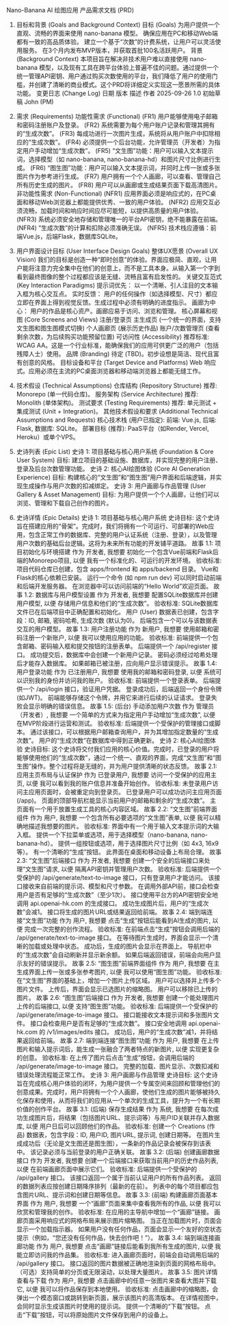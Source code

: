 Nano-Banana AI 绘图应用 产品需求文档 (PRD)
1. 目标和背景 (Goals and Background Context)
目标 (Goals)
为用户提供一个直观、流畅的界面来使用 nano-banana 模型。
确保应用在PC和移动Web端都有一致的高品质体验。
建立一个基于“次数”的计费系统，让用户可以灵活使用服务。
在3个月内发布MVP版本，并获取首批100名活跃用户。
背景 (Background Context)
本项目旨在解决非技术用户难以直接使用 nano-banana 模型，以及现有工具在跨平台体验上普遍不佳的问题。通过提供一个统一管理API密钥、用户通过购买次数使用的平台，我们降低了用户的使用门槛，并创建了清晰的商业模式。这个PRD将详细定义实现这一愿景所需的具体功能。
变更日志 (Change Log)
日期
版本
描述
作者
2025-09-26
1.0
初始草稿
John (PM)

2. 需求 (Requirements)
功能性需求 (Functional)
(FR1) 用户能够使用电子邮箱和密码注册账户及登录。
(FR2) 系统需要为每个用户账户记录和管理其拥有的“生成次数”。
(FR3) 每成功进行一次图片生成，系统将从用户账户中扣除相应的“生成次数”。
(FR4) 必须提供一个后台功能，允许管理员（开发者）为指定用户手动增加“生成次数”。
(FR5) “文生图”功能：用户可以输入文本提示词，选择模型（如 nano-banana, nano-banana-hd）和图片尺寸比例进行生成。
(FR6) “图生图”功能：用户可以输入文本提示词，并同时上传一张或多张图片作为参考进行生成。
(FR7) 用户拥有一个个人画廊，可以查看、管理自己所有历史生成的图片。
(FR8) 用户可以从画廊或生成结果页面下载高清图片。
非功能性需求 (Non-Functional)
(NFR1) 应用界面必须是响应式的，在PC桌面和移动Web浏览器上都能提供优秀、一致的用户体验。
(NFR2) 应用交互必须流畅，加载时间和响应时间应尽可能短，以提供高质量的用户体验。
(NFR3) 系统必须安全地存储和管理唯一的平台API密钥，绝不能暴露在前端。
(NFR4) “生成次数”的计算和扣除必须准确无误。
(NFR5) 技术栈应遵循：前端Vue.js，后端Flask，数据库SQLite。
3. 用户界面设计目标 (User Interface Design Goals)
整体UX愿景 (Overall UX Vision)
我们的目标是创造一种“即时创意”的体验。界面应极简、直观，让用户能将注意力完全集中在他们的创意上，而不是工具本身。从输入第一个字到看到最终图像的整个过程都应该是无缝、流畅且富有启发性的。
关键交互范式 (Key Interaction Paradigms)
提示词优先： 以一个清晰、引人注目的文本输入框为核心交互点。
实时反馈： 用户的任何操作（如选择模型、尺寸）都应立即在界面上得到视觉反馈。生成过程中必须有明确的进度指示。
画廊为中心： 用户的作品是核心资产。画廊应易于访问、浏览和管理。
核心屏幕和视图 (Core Screens and Views)
注册/登录页
主生成页 (一个统一的界面，支持文生图和图生图模式切换)
个人画廊页 (展示历史作品)
账户/次数管理页 (查看剩余次数，为后续购买功能预留位置)
可访问性 (Accessibility)
推荐标准: WCAG AA。这是一个行业标准，能确保我们的应用可供更广泛的用户（包括残障人士）使用。
品牌 (Branding)
待定 (TBD)。初步设想是简洁、现代且富有创意的风格。
目标设备和平台 (Target Device and Platforms)
Web 响应式。应用必须在主流的PC桌面浏览器和移动端浏览器上都能无缝工作。
4. 技术假设 (Technical Assumptions)
仓库结构 (Repository Structure)
推荐: Monorepo (单一代码仓库)。
服务架构 (Service Architecture)
推荐: Monolith (单体架构)。
测试要求 (Testing Requirements)
推荐: 单元测试 + 集成测试 (Unit + Integration)。
其他技术假设和要求 (Additional Technical Assumptions and Requests)
核心技术栈 (用户已指定): 前端: Vue.js, 后端: Flask, 数据库: SQLite。
部署目标 (推荐): PaaS平台（如Render, Vercel, Heroku）或单个VPS。
5. 史诗列表 (Epic List)
史诗 1: 项目基础与核心用户系统 (Foundation & Core User System)
目标: 建立项目的基础设施、数据库，并实现完整的用户注册、登录及后台次数管理功能。
史诗 2: 核心AI绘图体验 (Core AI Generation Experience)
目标: 构建核心的“文生图”和“图生图”用户界面和后端逻辑，并实现生成操作与用户次数的扣减绑定。
史诗 3: 用户画廊与作品管理 (User Gallery & Asset Management)
目标: 为用户提供一个个人画廊，让他们可以浏览、管理和下载自己创作的图片。
6. 史诗详情 (Epic Details)
史诗 1: 项目基础与核心用户系统
史诗目标: 这个史诗旨在搭建应用的“骨架”。完成时，我们将拥有一个可运行、可部署的Web应用，包含正常工作的数据库、完整的用户认证系统（注册、登录），以及管理用户次数的基础后台逻辑。这将为未来所有功能的开发铺平道路。
故事 1.1: 项目初始化与环境搭建
作为 开发者, 我想要 初始化一个包含Vue前端和Flask后端的Monorepo项目, 以便 我有一个标准化的、可运行的开发环境。
验收标准:
项目代码仓库已创建，包含 apps/frontend 和 apps/backend 目录。
Vue和Flask的核心依赖已安装。
运行一个命令 (如 npm run dev) 可以同时启动前端和后端开发服务器。
在浏览器中可以访问前端的“Hello World”欢迎页面。
故事 1.2: 数据库与用户模型设置
作为 开发者, 我想要 配置SQLite数据库并创建用户模型, 以便 存储用户信息和他们的“生成次数”。
验收标准:
SQLite数据库文件已在后端项目中正确配置和初始化。
用户 (User) 数据表已创建，包含字段：ID, 邮箱, 密码哈希, 生成次数 (默认为0)。
后端包含一个可以与该数据表交互的用户模型。
故事 1.3: 用户注册功能
作为 新用户, 我想要 使用邮箱和密码注册一个新账户, 以便 我可以使用应用的功能。
验收标准:
前端提供一个包含邮箱、密码输入框和提交按钮的注册表单。
后端提供一个 /api/register 接口。
成功提交后，数据库中会创建一个新用户记录。
密码必须经过哈希处理后才能存入数据库。
如果邮箱已被注册，应向用户显示错误提示。
故事 1.4: 用户登录功能
作为 已注册用户, 我想要 使用我的邮箱和密码登录, 以便 系统可以识别我的身份并访问我的账户。
验收标准:
前端提供一个登录表单。
后端提供一个 /api/login 接口，验证用户凭据。
登录成功后，后端返回一个身份令牌 (如JWT)。
前端能够存储这个令牌，并用它来进行后续的认证请求。
登录失败会显示明确的错误信息。
故事 1.5: (后台) 手动添加用户次数
作为 管理员（开发者）, 我想要 一个简单的方式来为指定用户手动增加“生成次数”, 以便 在MVP阶段进行运营和测试。
验收标准:
后端提供一个受保护的管理接口或脚本。
通过该接口，可以根据用户邮箱查询用户，并为其增加指定数量的“生成次数”。
用户的“生成次数”在数据库中得到正确更新。
史诗 2: 核心AI绘图体验
史诗目标: 这个史诗将交付我们应用的核心价值。完成时，已登录的用户将能够使用他们的“生成次数”，通过一个统一、直观的界面，完成“文生图”和“图生图”操作。整个过程将是无缝的，并为用户提供清晰的状态反馈。
故事 2.1: 应用主页布局与认证保护
作为 已登录用户, 我想要 访问一个受保护的应用主页, 以便 我可以看到我的账户信息并准备开始创作。
验收标准:
未登录用户访问主应用页面时，会被重定向到登录页。
已登录用户可以成功访问主应用页面 (/app)。
页面的顶部导航栏能显示当前用户的邮箱和剩余的“生成次数”。
主页面有一个用于放置生成工具的核心内容区域。
故事 2.2: “文生图”前端界面组件
作为 用户, 我想要 一个包含所有必要选项的“文生图”表单, 以便 我可以精确地描述我想要的图片。
验收标准:
界面中有一个用于输入文本提示词的大输入框。
提供一个下拉菜单或选项，用于选择模型（nano-banana, nano-banana-hd）。
提供一组按钮或选项，用于选择图片尺寸比例（如 4x3, 16x9 等）。
有一个清晰的“生成”按钮。
此界面在桌面和移动设备上布局合理。
故事 2.3: “文生图”后端接口
作为 开发者, 我想要 创建一个安全的后端接口来处理“文生图”请求, 以便 隔离API密钥并管理用户次数。
验收标准:
后端提供一个受保护的 /api/generate/text-to-image 接口，只有登录用户才能访问。
该接口接收来自前端的提示词、模型和尺寸参数。
在调用外部API前，接口会检查用户是否有足够的“生成次数”（至少1次）。
接口使用平台方的API密钥安全地调用 api.openai-hk.com 的生成接口。
成功生成图片后，用户的“生成次数”会减1。
接口将生成的图片URL或结果返回给前端。
故事 2.4: 端到端连接“文生图”功能
作为 用户, 我想要 点击“生成”按钮后能看到AI生成的图片, 以便 完成一次完整的创作流程。
验收标准:
在前端点击“生成”按钮会调用后端的 /api/generate/text-to-image 接口。
在等待图片生成时，界面会显示一个清晰的加载或处理中状态。
成功后，生成的图片会显示在界面上。
导航栏中的“生成次数”会自动刷新并显示新余额。
如果后端返回错误，前端会向用户显示友好的错误提示。
故事 2.5: “图生图”前端界面组件
作为 用户, 我想要 在主生成界面上传一张或多张参考图片, 以便 我可以使用“图生图”功能。
验收标准:
在“文生图”界面的基础上，增加一个图片上传区域。
用户可以选择并上传多个图片文件。
上传后，界面会显示已选图片的缩略图。
用户可以移除已上传的图片。
故事 2.6: “图生图”后端接口
作为 开发者, 我想要 创建一个能处理图片上传的后端接口, 以便 支持“图生图”功能。
验收标准:
后端提供一个受保护的 /api/generate/image-to-image 接口。
接口能接收文本提示词和多张图片文件。
接口会检查用户是否有足够的“生成次数”。
接口安全地调用 api.openai-hk.com 的 /v1/images/edits 接口。
成功后，用户的“生成次数”减1，并将结果返回给前端。
故事 2.7: 端到端连接“图生图”功能
作为 用户, 我想要 在上传图片和输入提示词后，能生成一张融合了两者特点的新图片, 以便 实现更复杂的创意。
验收标准:
在上传了图片后点击“生成”按钮，会调用后端的 /api/generate/image-to-image 接口。
完整的加载、图片显示、次数扣减和错误处理流程能正常工作。
史诗 3: 用户画廊与作品管理
史诗目标: 这个史诗旨在完成核心用户体验的闭环，为用户提供一个专属空间来回顾和管理他们的创意成果。完成时，用户将拥有一个个人画廊，使他们生成的图片能够被持久化保存和使用，从而将我们的应用从一个单次的生成工具，提升为一个有长期价值的创作平台。
故事 3.1: (后端) 保存生成结果
作为 系统, 我想要 在每次成功生成图片后，将结果（包括图片URL、提示词等）与用户ID关联并存入数据库, 以便 用户日后可以回顾他们的作品。
验收标准:
创建一个 Creations (作品) 数据表，包含字段：ID, 用户ID, 图片URL, 提示词, 创建日期等。
在图片生成成功后（无论是文生图还是图生图），一条新的作品记录会被保存到该表中。
该记录必须与当前登录的用户正确关联。
故事 3.2: (后端) 创建画廊数据接口
作为 开发者, 我想要 创建一个后端接口来获取当前用户的历史作品列表, 以便 在前端画廊页面中展示它们。
验收标准:
后端提供一个受保护的 /api/gallery 接口。
该接口返回一个属于当前认证用户的所有作品列表。
返回的数据列表应按创建日期降序排列（最新的在前）。
列表中的每个项目都应包含图片URL、提示词和创建日期等信息。
故事 3.3: (前端) 构建画廊页面基本界面
作为 用户, 我想要 一个“画廊”页面来集中查看我所有的作品, 以便 我可以欣赏和管理我的创作。
验收标准:
在应用的主导航中增加一个“画廊”链接。
画廊页面采用响应式的网格布局来展示图片缩略图。
当正在加载图片时，页面会显示一个加载指示器。
如果用户没有任何作品，页面会显示一个友好的空状态提示（例如，“您还没有任何作品，快去创作吧！”）。
故事 3.4: 端到端连接画廊功能
作为 用户, 我想要 点击“画廊”链接后能看到我所有生成的图片, 以便 我能立即访问我的作品集。
验收标准:
进入画廊页面时，前端会自动调用后端的 /api/gallery 接口。
接口返回的图片数据被正确地渲染到页面的网格布局中。
（可选）支持简单的分页或无限滚动，以处理大量图片。
故事 3.5: 图片详情查看与下载
作为 用户, 我想要 点击画廊中的任意一张图片来查看大图并下载它, 以便 我可以将作品保存到本地使用。
验收标准:
点击画廊中的缩略图，会弹出一个模态窗口或跳转到新页面，展示该图片的高清版本。
在详情视图中，会同时显示生成该图片时使用的提示词。
提供一个清晰的“下载”按钮。
点击“下载”按钮，可以将原始图片文件保存到用户的设备上。
